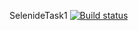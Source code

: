 SelenideTask1
[![Build status](https://ci.appveyor.com/api/projects/status/82ku1j5s45qn3rmh/branch/main?svg=true)](https://ci.appveyor.com/project/SvetlanaSunny/selenidetask1/branch/main)